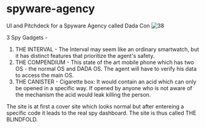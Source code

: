 # spyware-agency
UI and Pitchdeck for a Spyware Agency called Dada Con
![38](https://github.com/user-attachments/assets/76ca1ade-12fb-4435-a459-8067d1f0fabb)

3 Spy Gadgets -

1. THE INTERVAL - The Interval may seem like an ordinary smartwatch, but it has distinct features that prioritize the agent's safety.
2. THE COMPENDIUM - This state of the art mobile phone which has two OS - the normal OS and DADA OS. The agent will have to verify his data to access the main OS.
3. THE CANISTER - Cigarette box: It would contain an acid which can only be opened in a specific way. If opened by anyone who is not aware of the mechanism the acid would leak killing the person.

The site is at first a cover site which looks normal but after entereing a specific code it leads to the real spy dashboard. The site is thus called THE BLINDFOLD.
